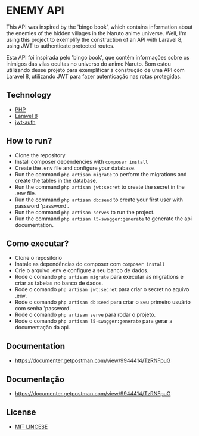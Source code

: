 # ENEMY API

This API was inspired by the 'bingo book', which contains information about the enemies of the hidden villages in the Naruto anime universe. Well, I'm using this project to exemplify the construction of an API with Laravel 8, using JWT to authenticate protected routes.

Esta API foi inspirada pelo 'bingo book', que contém informações sobre os inimigos das vilas ocultas no universo do anime Naruto. Bom estou utilizando desse projeto para exemplificar a construção de uma API com Laravel 8, utilizando JWT para fazer autenticação nas rotas protegidas.

## Technology

- [PHP](https://www.php.net/)
- [Laravel 8](https://laravel.com/)
- [jwt-auth](https://github.com/tymondesigns/jwt-auth)

## How to run?

- Clone the repository
- Install composer dependencies with `composer install`
- Create the .env file and configure your database.
- Run the command `php artisan migrate` to perform the migrations and create the tables in the database.
- Run the command `php artisan jwt:secret` to create the secret in the .env file.
- Run the command `php artisan db:seed` to create your first user with password 'password'.
- Run the command `php artisan serves` to run the project.
- Run the command `php artisan l5-swagger:generate` to generate the api documentation.

## Como executar?

- Clone o repositório
- Instale as dependências do composer com `composer install`
- Crie o arquivo .env e configure a seu banco de dados.
- Rode o comando `php artisan migrate` para executar as migrations e criar as tabelas no banco de dados.
- Rode o comando `php artisan jwt:secret` para criar o secret no aquivo .env.
- Rode o comando `php artisan db:seed` para criar o seu primeiro usuário com senha 'password'.
- Rode o comando `php artisan serve` para rodar o projeto.
- Rode o comando `php artisan l5-swagger:generate` para gerar a documentação da api.

## Documentation
- https://documenter.getpostman.com/view/9944414/TzRNFpuG

## Documentação 
- https://documenter.getpostman.com/view/9944414/TzRNFpuG

## License
- [MIT LINCESE](LICENSE)

